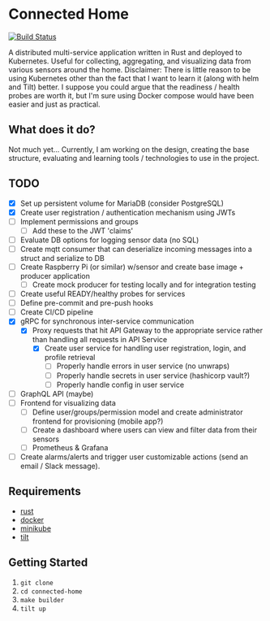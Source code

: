 # Connected Home

[![Build Status](https://drone.stephensampson.dev/api/badges/stphnsmpsn/connected-home/status.svg?ref=refs/heads/devel)](https://drone.stephensampson.dev/stphnsmpsn/connected-home)

A distributed multi-service application written in Rust and deployed to Kubernetes. Useful for collecting, aggregating, 
and visualizing data from various sensors around the home. Disclaimer: There is little reason to be using Kubernetes 
other than the fact that I want to learn it (along with helm and Tilt) better. I suppose you could argue that the 
readiness / health probes are worth it, but I'm sure using Docker compose would have been easier and just as practical. 


## What does it do?

Not much yet... Currently, I am working on the design, creating the base structure, evaluating and learning tools / 
technologies to use in the project. 

## TODO

* [x] Set up persistent volume for MariaDB (consider PostgreSQL)
* [x] Create user registration / authentication mechanism using JWTs
* [ ] Implement permissions and groups 
  * [ ] Add these to the JWT 'claims'
* [ ] Evaluate DB options for logging sensor data (no SQL)  
* [ ] Create mqtt consumer that can deserialize incoming messages into a struct and serialize to DB
* [ ] Create Raspberry Pi (or similar) w/sensor and create base image + producer application
    * [ ] Create mock producer for testing locally and for integration testing
* [ ] Create useful READY/healthy probes for services
* [ ] Define pre-commit and pre-push hooks
* [ ] Create CI/CD pipeline    
* [x] gRPC for synchronous inter-service communication
  * [x] Proxy requests that hit API Gateway to the appropriate service rather than handling all requests in API Service
    * [x] Create user service for handling user registration, login, and profile retrieval 
      * [ ] Properly handle errors in user service (no unwraps)
      * [ ] Properly handle secrets in user service (hashicorp vault?)
      * [ ] Properly handle config in user service
* [ ] GraphQL API (maybe)
* [ ] Frontend for visualizing data
    * [ ] Define user/groups/permission model and create administrator frontend for provisioning (mobile app?)
    * [ ] Create a dashboard where users can view and filter data from their sensors
    * [ ] Prometheus & Grafana
* [ ] Create alarms/alerts and trigger user customizable actions (send an email / Slack message). 

## Requirements

* [rust](https://www.rust-lang.org/tools/install)
* [docker](https://www.docker.com/)
* [minikube](https://minikube.sigs.k8s.io/docs/start/)
* [tilt](https://tilt.dev/)


## Getting Started

1. `git clone`
2. `cd connected-home`
3. `make builder`
4. `tilt up`